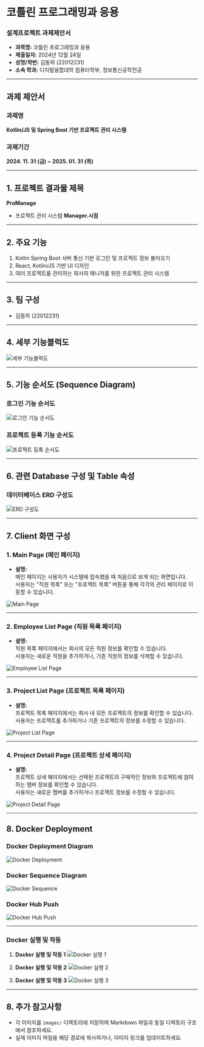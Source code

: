 # 코틀린 프로그래밍과 응용  
### 설계프로젝트 과제제안서  

- **과목명:** 코틀린 프로그래밍과 응용  
- **제출일자:** 2024년 12월 24일  
- **성명/학번:** 김동하 (22012231)  
- **소속 학과:** 디지털융합대학 컴퓨터학부, 정보통신공학전공  

---

## 과제 제안서  

### 과제명  
**Kotlin/JS 및 Spring Boot 기반 프로젝트 관리 시스템**  

### 과제기간  
**2024. 11. 31 (금) ~ 2025. 01. 31 (목)**  

---

## 1. 프로젝트 결과물 제목  
**ProManage**  
- 프로젝트 관리 시스템 **Manager.시점**

---

## 2. 주요 기능  
1. Kotlin Spring Boot 서버 통신 기반 로그인 및 프로젝트 정보 불러오기  
2. React, Kotlin/JS 기반 UI 디자인  
3. 여러 프로젝트를 관리하는 회사의 매니저를 위한 프로젝트 관리 시스템  

---

## 3. 팀 구성  
- 김동하 (22012231)

---

## 4. 세부 기능블럭도  

![세부 기능블럭도](images/기능블럭도.png)

---

## 5. 기능 순서도 (Sequence Diagram)  

### 로그인 기능 순서도  
![로그인 기능 순서도](images/로그인_순서도.png)

### 프로젝트 등록 기능 순서도  
![프로젝트 등록 순서도](images/프로젝트_등록_순서도.png)

---

## 6. 관련 Database 구성 및 Table 속성  

### 데이터베이스 ERD 구성도  
![ERD 구성도](images/ERD.png)

---

## 7. Client 화면 구성

### **1. Main Page (메인 페이지)**
- **설명:**  
  메인 페이지는 사용자가 시스템에 접속했을 때 처음으로 보게 되는 화면입니다.  
  사용자는 "직원 목록" 또는 "프로젝트 목록" 버튼을 통해 각각의 관리 페이지로 이동할 수 있습니다.  

![Main Page](images/main_page.png)

---

### **2. Employee List Page (직원 목록 페이지)**
- **설명:**  
  직원 목록 페이지에서는 회사의 모든 직원 정보를 확인할 수 있습니다.  
  사용자는 새로운 직원을 추가하거나, 기존 직원의 정보를 삭제할 수 있습니다.  

![Employee List Page](images/employee_list_page.png)

---

### **3. Project List Page (프로젝트 목록 페이지)**
- **설명:**  
  프로젝트 목록 페이지에서는 회사 내 모든 프로젝트의 정보를 확인할 수 있습니다.  
  사용자는 프로젝트를 추가하거나 기존 프로젝트의 정보를 수정할 수 있습니다.  

![Project List Page](images/project_list_page.png)

---

### **4. Project Detail Page (프로젝트 상세 페이지)**
- **설명:**  
  프로젝트 상세 페이지에서는 선택된 프로젝트의 구체적인 정보와 프로젝트에 참여하는 멤버 정보를 확인할 수 있습니다.  
  사용자는 새로운 멤버를 추가하거나 프로젝트 정보를 수정할 수 있습니다.  

![Project Detail Page](images/project_detail_page.png)

---


## 8. Docker Deployment

### Docker Deployment Diagram
![Docker Deployment](images/docker_deployment.png)

### Docker Sequence Diagram
![Docker Sequence](images/docker_sequence.png)

### Docker Hub Push
![Docker Hub Push](images/docker_hub_push2.png)

---

### Docker 실행 및 작동
1. **Docker 실행 및 작동 1**
   ![Docker 실행 1](images/docker_run_2.png)

2. **Docker 실행 및 작동 2**
   ![Docker 실행 2](images/docker_run_3.png)

3. **Docker 실행 및 작동 3**
   ![Docker 실행 3](images/docker_run_4.png)


---

## 8. 추가 참고사항
- 각 이미지를 `images/` 디렉토리에 저장하여 Markdown 파일과 동일 디렉토리 구조에서 참조하세요.
- 실제 이미지 파일을 해당 경로에 복사하거나, 이미지 링크를 업데이트하세요.
